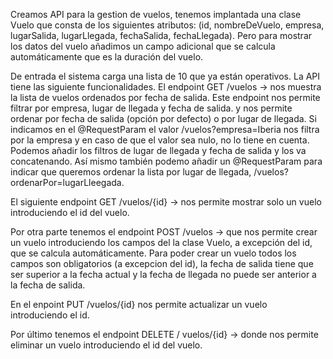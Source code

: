 Creamos API para la gestion de vuelos, tenemos implantada una clase Vuelo que consta de los siguientes atributos: (id, nombreDeVuelo, empresa, lugarSalida, lugarLlegada,
fechaSalida, fechaLlegada). Pero para mostrar los datos del vuelo añadimos un campo adicional que se calcula automáticamente que es la duración del vuelo.

De entrada el sistema carga una lista de 10 que ya están operativos.
La API tiene las siguiente funcionalidades. 
El endpoint GET /vuelos -> nos muestra la lista de vuelos ordenados por fecha de salida. Este endpoint nos permite filtrar por empresa, lugar de llegada y fecha de salida. 
y nos permite ordenar por fecha de salida (opción por defecto) o por lugar de llegada.
Si indicamos en el @RequestParam el valor /vuelos?empresa=Iberia nos filtra por la empresa y en caso de que el valor sea nulo, no lo tiene en cuenta.
Podemos añadir los filtros de lugar de llegada y fecha de salida y los va concatenando. 
Así mismo también podemo añadir un @RequestParam para indicar que queremos ordenar la lista por lugar de llegada, /vuelos?ordenarPor=lugarLleegada.

El siguiente endpoint GET /vuelos/{id} -> nos permite mostrar solo un vuelo introduciendo el id del vuelo. 

Por otra parte tenemos el endpoint POST /vuelos -> que nos permite crear un vuelo introduciendo los campos del la clase Vuelo, a excepción del id, que se calcula automáticamente. 
Para poder crear un vuelo todos los campos son obligatorios (a excepcion del id), la fecha de salida tiene que ser superior a la fecha actual y la fecha de llegada no puede
ser anterior a la fecha de salida. 
 
En el enpoint PUT /vuelos/{id} nos permite actualizar un vuelo introduciendo el id. 

Por último tenemos el endpoint DELETE / vuelos/{id} -> donde nos permite eliminar un vuelo introduciendo el id del vuelo. 
